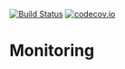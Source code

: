 [![Build Status](https://api.travis-ci.org/symbiote-h2020/Monitoring.svg?branch=staging)](https://api.travis-ci.org/symbiote-h2020/Monitoring)
[![codecov.io](https://codecov.io/github/symbiote-h2020/Monitoring/branch/staging/graph/badge.svg)](https://codecov.io/github/symbiote-h2020/Monitoring)

# Monitoring


